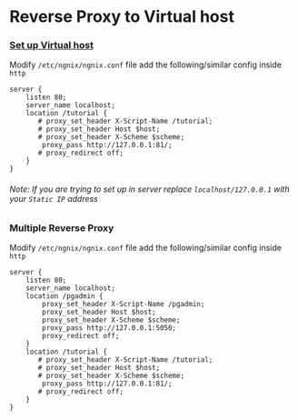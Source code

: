 # Reverse Proxy to Virtual host

### [Set up Virtual host](Set_Up_Virtual_Host.md)

Modify `/etc/ngnix/ngnix.conf` file add the following/similar config inside `http`

    server {
        listen 80;
        server_name localhost;
        location /tutorial {
           # proxy_set_header X-Script-Name /tutorial;
           # proxy_set_header Host $host;
           # proxy_set_header X-Scheme $scheme;
            proxy_pass http://127.0.0.1:81/;
           # proxy_redirect off;
        }
    }
    
###### Note: If you are trying to set up in server replace `localhost/127.0.0.1` with your `Static IP` address  


 ### Multiple Reverse Proxy
 
 Modify `/etc/ngnix/ngnix.conf` file add the following/similar config inside `http`

    server {
        listen 80;
        server_name localhost;
        location /pgadmin {
       	    proxy_set_header X-Script-Name /pgadmin;
            proxy_set_header Host $host;
            proxy_set_header X-Scheme $scheme;
            proxy_pass http://127.0.0.1:5050;
            proxy_redirect off;
        }
        location /tutorial {
           # proxy_set_header X-Script-Name /tutorial;
           # proxy_set_header Host $host;
           # proxy_set_header X-Scheme $scheme;
            proxy_pass http://127.0.0.1:81/;
           # proxy_redirect off;
        }
    }

